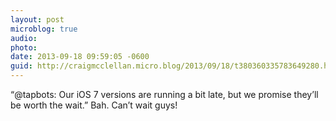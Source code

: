 ```yaml
---
layout: post
microblog: true
audio: 
photo: 
date: 2013-09-18 09:59:05 -0600
guid: http://craigmcclellan.micro.blog/2013/09/18/t380360335783649280.html
---
```

“@tapbots: Our iOS 7 versions are running a bit late, but we promise they’ll be worth the wait.” Bah. Can’t wait guys!
